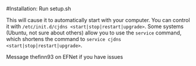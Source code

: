 #Installation:
Run setup.sh


This will cause it to automatically start with your computer. You can control
it with `/etc/init.d/cjdns <start|stop|restart|upgrade>`. Some systems (Ubuntu,
not sure about others) allow you to use the `service` command, which shortens
the command to `service cjdns <start|stop|restart|upgrade>`.

Message thefinn93 on EFNet if you have issues
